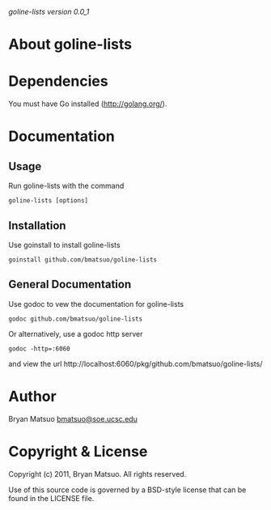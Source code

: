 *goline-lists version 0.0_1*

About goline-lists
=============



Dependencies
=============

You must have Go installed (http://golang.org/). 

Documentation
=============
Usage
-----

Run goline-lists with the command

    goline-lists [options]

Installation
-------------

Use goinstall to install goline-lists

    goinstall github.com/bmatsuo/goline-lists

General Documentation
---------------------

Use godoc to vew the documentation for goline-lists

    godoc github.com/bmatsuo/goline-lists

Or alternatively, use a godoc http server

    godoc -http=:6060

and view the url http://localhost:6060/pkg/github.com/bmatsuo/goline-lists/

Author
======

Bryan Matsuo <bmatsuo@soe.ucsc.edu>

Copyright & License
===================

Copyright (c) 2011, Bryan Matsuo.
All rights reserved.

Use of this source code is governed by a BSD-style license that can be
found in the LICENSE file.

